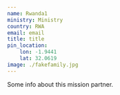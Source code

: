 ```yaml
---
name: Rwanda1
ministry: Ministry
country: RWA
email: email
title: title
pin_location:
    lon: -1.9441
    lat: 32.0619
image: ./fakefamily.jpg
---
```

Some info about this mission partner.